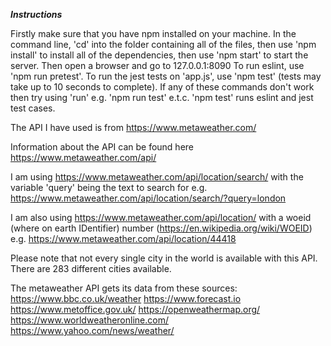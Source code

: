 ***Instructions***

Firstly make sure that you have npm installed on your machine.
In the command line, 'cd' into the folder containing all of the files,
then use 'npm install' to install all of the dependencies,
then use 'npm start' to start the server.
Then open a browser and go to 127.0.0.1:8090 
To run eslint, use 'npm run pretest'.
To run the jest tests on 'app.js', use 'npm test' (tests may take up to 10 seconds to complete).
If any of these commands don't work then try using 'run' e.g. 'npm run test' e.t.c.
'npm test' runs eslint and jest test cases.

The API I have used is from https://www.metaweather.com/

Information about the API can be found here https://www.metaweather.com/api/

I am using https://www.metaweather.com/api/location/search/
with the variable 'query' being the text to search for
e.g. https://www.metaweather.com/api/location/search/?query=london

I am also using https://www.metaweather.com/api/location/
with a woeid (where on earth IDentifier) number (https://en.wikipedia.org/wiki/WOEID)
e.g. https://www.metaweather.com/api/location/44418

Please note that not every single city in the world is available with this API.
There are 283 different cities available.

The metaweather API gets its data from these sources:
https://www.bbc.co.uk/weather
https://www.forecast.io
https://www.metoffice.gov.uk/
https://openweathermap.org/
https://www.worldweatheronline.com/
https://www.yahoo.com/news/weather/
